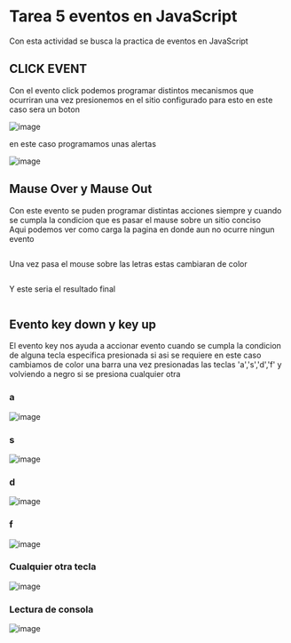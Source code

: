 <h1>Tarea 5 eventos en JavaScript</h1>

<p>Con esta actividad se busca la practica de eventos en JavaScript</p>
<h2>CLICK EVENT</h2>
<p>Con el evento click podemos programar distintos mecanismos que ocurriran una vez presionemos en el sitio configurado para esto en este caso sera un boton</p>

![image](https://user-images.githubusercontent.com/104939556/233910039-e6a254e3-9a03-4ff5-8165-3b59e08d8c92.png)
<p>en este caso programamos unas alertas</p>

![image](https://user-images.githubusercontent.com/104939556/233910137-9cd64609-e063-4b1d-aa41-304954851ee8.png)


<h2>Mause Over y Mause Out</h2>
<p>Con este evento se puden programar distintas acciones siempre y cuando se cumpla la condicion que es pasar el mause sobre un sitio conciso<br>Aqui podemos ver como carga la pagina en donde aun no ocurre ningun evento</p>
<img src="https://user-images.githubusercontent.com/104939556/233908659-1509fd72-e5e4-4cd1-9e61-58d2b91821e5.png" alt="">
<p>Una vez pasa el mouse sobre las letras estas cambiaran de color </p>
<img src="https://user-images.githubusercontent.com/104939556/233909537-0768ddae-6480-4815-8503-c0b00809f7e7.png" alt="">
<p>Y este seria el resultado final</p>
<img src="https://user-images.githubusercontent.com/104939556/233909655-eea92a87-6d40-4545-a0aa-f95a1d4e7bf6.png" alt="">
<h2>Evento key down y key up</h2>
<p>El evento key nos ayuda a accionar evento cuando se cumpla la condicion de alguna tecla especifica presionada si asi se requiere en este caso cambiamos de color una barra una vez presionadas las teclas 'a','s','d','f' y volviendo a negro si se presiona cualquier otra </p>
<h3>a</h3>

![image](https://user-images.githubusercontent.com/104939556/233910862-7d58cb03-4b58-434f-81f1-0e695312ce89.png)

<h3>s</h3>

![image](https://user-images.githubusercontent.com/104939556/233910688-2cf8d0e1-1751-411a-a174-b21667f46f47.png)

<h3>d</h3>

![image](https://user-images.githubusercontent.com/104939556/233910911-184a72c8-9e58-418a-9308-2a7ffc3e1a5a.png)

<h3>f</h3>

![image](https://user-images.githubusercontent.com/104939556/233910941-9aa58165-29dc-44ad-a028-027950caec91.png)

<h3>Cualquier otra tecla</h3>

![image](https://user-images.githubusercontent.com/104939556/233910975-8b585126-e10b-4874-9191-f5c0cbb3d7c5.png)

<h3>Lectura de consola</h3>

![image](https://user-images.githubusercontent.com/104939556/233911280-708ae4c3-3ae5-428c-8a63-5285ece49d02.png)








    
